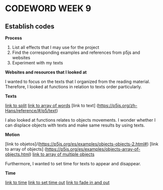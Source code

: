 # CODEWORD WEEK 9

## Establish codes
**Process**

1. List all effects that I may use for the project
2. Find the corresponding examples and references from p5js and websites
3. Experiment with my texts

**Websites and resources that I looked at**

I wanted to focus on the texts that I organized from the reading material. Therefore, I looked at functions in relation to texts order particularly.

**Texts**

[link to split](https://p5js.org/reference/#/p5/split)
[link to array of words](https://editor.p5js.org/aferriss/sketches/B1iYPo6Kf)
[link to text] (https://p5js.org/zh-Hans/reference/#/p5/text)

I also looked at functions relates to objects movements. I wonder whether I can displace objects with texts and make same results by using texts. 

**Motion**

[link to objetos]/(https://p5js.org/es/examples/objects-objects-2.html#)
[link to array of objects] (https://p5js.org/es/examples/objects-array-of-objects.html)
[link to array of multiple objects](https://p5js.org/examples/objects-multiple-objects.html)

Furthermore, I wanted to set time for texts to appear and disappear.

**Time**

[link to time](https://p5js.org/reference/#/p5.MediaElement/time)
[link to set time out](https://www.youtube.com/watch?v=nGfTjA8qNDA)
[link to fade in and out](https://editor.p5js.org/remarkability/sketches/rtM08miUD)






